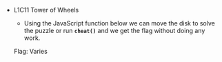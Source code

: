 - L1C11 Tower of Wheels
    - Using the JavaScript function below we can move the disk to solve the puzzle or run **`cheat()`** and we get the flag without doing any work.
    
    Flag: Varies 